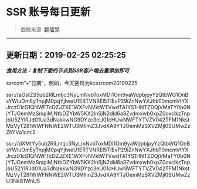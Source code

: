 # SSR 账号每日更新 
> 数据来源: [翻墙党](https://fanqiangdang.com/) 
----------------------------------------------
## 更新日期：2019-02-25 02:25:25 
***食用方法：复制下面的节点到SSR客户端去重添加即可***

 ssrcom”+“日期”，例如，今天密码为kcssrcom20190225

ssr://aGstZS5ub2RlLmtjc3NyLmNvbToxMDI1Om9yaWdpbjpyYzQtbWQ1OnBsYWluOmEyTnpjM0pqYjIweU1ERTVNREl5TlEvP29iZnNwYXJhbT0mcmVtYXJrcz01cS1QNWFTcDZJZXE1WXFvNVktWTVwdTA1YS1HNTZDQjVMaTY0b0NjYTJOemMzSmpiMjNtbDZYbW5KX2lnSjN2dkl6a3Zvdmxwb0xpZ0oxclkzTnpjbU52YlRJd01Ua3dNakkwNG9DYzc3eU01cHUwNWFTYTVZV042TFM1NkstMzVyT281WWFNNWE2WTU3MlImZ3JvdXA9YTJOemMzSXVZMjl0SUMwZzZhYVo1cml2

ssr://dXMtYy5ub2RlLmtjc3NyLmNvbToxMDI1Om9yaWdpbjpyYzQtbWQ1OnBsYWluOmEyTnpjM0pqYjIweU1ERTVNREl5TlEvP29iZnNwYXJhbT0mcmVtYXJrcz01cS1QNWFTcDZJZXE1WXFvNVktWTVwdTA1YS1HNTZDQjVMaTY0b0NjYTJOemMzSmpiMjNtbDZYbW5KX2lnSjN2dkl6a3Zvdmxwb0xpZ0oxclkzTnpjbU52YlRJd01Ua3dNakkwNG9DYzc3eU01cHUwNWFTYTVZV042TFM1NkstMzVyT281WWFNNWE2WTU3MlImZ3JvdXA9YTJOemMzSXVZMjl0SUMwZzU3Nk81WnU5
